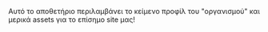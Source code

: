 Αυτό το αποθετήριο περιλαμβάνει το κείμενο προφίλ του "οργανισμού" και μερικά assets για το επίσημο site μας!
